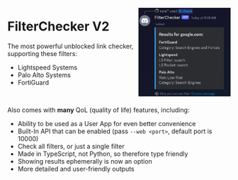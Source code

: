 <img align="right" src="readme/preview.png" height="200px"></img>
# FilterChecker V2
The most powerful unblocked link checker, supporting these filters:
* Lightspeed Systems
* Palo Alto Systems
* FortiGuard

<br>

Also comes with **many** QoL (quality of life) features, including:
* Ability to be used as a User App for even better convenience
* Built-In API that can be enabled (pass `--web <port>`, default port is 10000)
* Check all filters, or just a single filter
* Made in TypeScript, not Python, so therefore type friendly
* Showing results ephemerally is now an option
* More detailed and user-friendly outputs